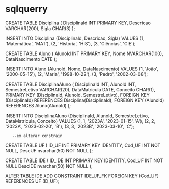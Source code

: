 # sqlquerry
CREATE TABLE Disciplina (
    DisciplinaId INT PRIMARY KEY,
    Descricao VARCHAR(200),
    Sigla CHAR(3)
);

INSERT INTO Disciplina (DisciplinaId, Descricao, Sigla)
VALUES (1, 'Matemática', 'MAT'),
       (2, 'História', 'HIS'),
       (3, 'Ciências', 'CIE');

CREATE TABLE Aluno (
    AlunoId INT PRIMARY KEY,
    Nome NVARCHAR(100),
    DataNascimento DATE
);

INSERT INTO Aluno (AlunoId, Nome, DataNascimento)
VALUES (1, 'João', '2000-05-15'),
       (2, 'Maria', '1998-10-22'),
       (3, 'Pedro', '2002-03-08');

CREATE TABLE DisciplinaAluno (
    DisciplinaId INT,
    AlunoId INT,
    SemestreLetivo VARCHAR(20),
    DataMatricula DATE,
    Conceito CHAR(1),
    PRIMARY KEY (DisciplinaId, AlunoId, SemestreLetivo),
    FOREIGN KEY (DisciplinaId) REFERENCES Disciplina(DisciplinaId),
    FOREIGN KEY (AlunoId) REFERENCES Aluno(AlunoId)
);

INSERT INTO DisciplinaAluno (DisciplinaId, AlunoId, SemestreLetivo, DataMatricula, Conceito)
VALUES (1, 1, '2023A', '2023-01-15', 'A'),
       (2, 2, '2023A', '2023-02-20', 'B'),
       (3, 3, '2023B', '2023-03-10', 'C');

       --ex alterar constrain 
       
CREATE TABLE UF (
    ID_UF INT PRIMARY KEY IDENTITY, 
    Cod_UF INT NOT NULL,
    DescUF nvarchar(50) NOT NULL
);

CREATE TABLE IDE (
    ID_IDE INT PRIMARY KEY IDENTITY, 
    Cod_UF INT NOT NULL
    DescIDE nvarchar(50) NOT NULL
);

ALTER TABLE IDE
ADD CONSTRAINT IDE_UF_FK FOREIGN KEY (Cod_UF) REFERENCES UF (ID_UF);
